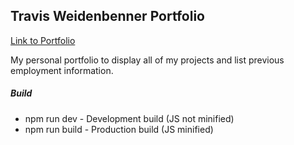 ## Travis Weidenbenner Portfolio
[Link to Portfolio](http://thetravisw.com)

My personal portfolio to display all of my projects and list previous employment
information.

##### Build
* npm run dev - Development build (JS not minified)
* npm run build - Production build (JS minified)
